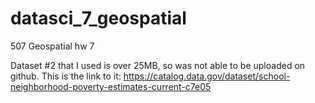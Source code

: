 # datasci_7_geospatial
507 Geospatial hw 7

Dataset #2 that I used is over 25MB, so was not able to be uploaded on github. 
This is the link to it:
https://catalog.data.gov/dataset/school-neighborhood-poverty-estimates-current-c7e05
